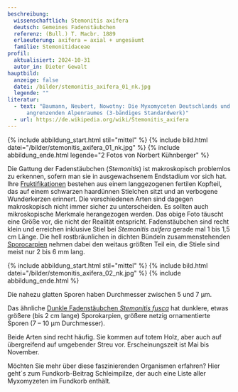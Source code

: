 ```yaml
---
beschreibung:
  wissenschaftlich: Stemonitis axifera
  deutsch: Gemeines Fadenstäubchen
  referenz: (Bull.) T. Macbr. 1889
  erlaeuterung: axifera = axial + ungesäumt
  familie: Stemonitidaceae
profil:
  aktualisiert: 2024-10-31
  autor_in: Dieter Gewalt
hauptbild:
  anzeige: false
  datei: /bilder/stemonitis_axifera_01_nk.jpg
  legende: ""
literatur:
  - text: "Baumann, Neubert, Nowotny: Die Myxomyceten Deutschlands und des
      angrenzenden Alpenraumes (3-bändiges Standardwerk)"
  - url: https://de.wikipedia.org/wiki/Stemonitis_axifera
---
```

{% include abbildung_start.html stil="mittel" %}
{% include bild.html datei="/bilder/stemonitis_axifera_01_nk.jpg" %}
{% include abbildung_ende.html legende="2 Fotos von Norbert Kühnberger" %}

Die Gattung der Fadenstäubchen (*Stemonitis*) ist makroskopisch problemlos zu erkennen, sofern man sie in ausgewachsenem Endstadium vor sich hat. Ihre [Fruktifikationen](Fruktifikation "Glossar") bestehen aus einem langgezogenen fertilen Kopfteil, das auf einem schwarzen haardünnen Stielchen sitzt und an verbogene Wunderkerzen erinnert. Die verschiedenen Arten sind dagegen makroskopisch nicht immer sicher zu unterscheiden. Es sollten auch mikroskopische Merkmale herangezogen werden. Das obige Foto täuscht eine Größe vor, die nicht der Realität entspricht. Fadenstäubchen sind recht klein und erreichen inklusive Stiel bei *Stemonitis axifera* gerade mal 1 bis 1,5 cm Länge. Die hell rostbräunlichen in dichten Bündeln zusammenstehenden [Sporocarpien](Sporocarpien "Glossar") nehmen dabei den weitaus größten Teil ein, die Stiele sind meist nur 2 bis 6 mm lang.

{% include abbildung_start.html stil="mittel" %}
{% include bild.html datei="/bilder/stemonitis_axifera_02_nk.jpg" %}
{% include abbildung_ende.html %}

Die nahezu glatten Sporen haben Durchmesser zwischen 5 und 7 µm. 

Das ähnliche [Dunkle Fadenstäubchen *Stemonitis fusca*](/pilze/stemonitis-fusca-dunkles-fadenstäubchen) hat dunklere, etwas größere (bis 2 cm lange) Sporokarpien, größere netzig ornamentierte Sporen (7 – 10 µm Durchmesser). 

Beide Arten sind recht häufig. Sie kommen auf totem Holz, aber auch auf übergreifend auf umgebender Streu vor. Erscheinungszeit ist Mai bis November.

Möchten Sie mehr über diese faszinierenden Organismen erfahren? Hier geht´s zum Fundkorb-Beitrag Schleimpilze, der auch eine Liste aller Myxomyzeten im Fundkorb enthält.